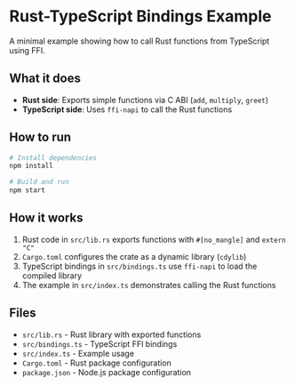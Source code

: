 # Rust-TypeScript Bindings Example

A minimal example showing how to call Rust functions from TypeScript using FFI.

## What it does

- **Rust side**: Exports simple functions via C ABI (`add`, `multiply`, `greet`)
- **TypeScript side**: Uses `ffi-napi` to call the Rust functions

## How to run

```bash
# Install dependencies
npm install

# Build and run
npm start
```

## How it works

1. Rust code in `src/lib.rs` exports functions with `#[no_mangle]` and `extern "C"`
2. `Cargo.toml` configures the crate as a dynamic library (`cdylib`)
3. TypeScript bindings in `src/bindings.ts` use `ffi-napi` to load the compiled library
4. The example in `src/index.ts` demonstrates calling the Rust functions

## Files

- `src/lib.rs` - Rust library with exported functions
- `src/bindings.ts` - TypeScript FFI bindings
- `src/index.ts` - Example usage
- `Cargo.toml` - Rust package configuration
- `package.json` - Node.js package configuration
